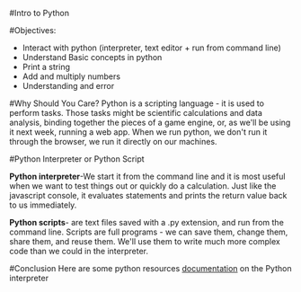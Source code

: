 
#Intro to Python

#Objectives:
+	Interact with python (interpreter, text editor + run from command line)
+ Understand Basic concepts in python
+ Print a string
+ Add and multiply numbers
+ Understanding and error

#Why Should You Care?
Python is a scripting language - it is used to perform tasks. Those tasks might be scientific calculations and data analysis, binding together the pieces of a game engine, or, as we'll be using it next week, running a web app. When we run python, we don't run it through the browser, we run it directly on our machines.

#Python Interpreter or Python Script

**Python interpreter**-We start it from the command line and it is most useful when we want to test things out or quickly do a calculation. Just like the javascript console, it evaluates statements and prints the return value back to us immediately.

**Python scripts**- are text files saved with a .py extension, and run from the command line. Scripts are full programs - we can save them, change them, share them, and reuse them. We'll use them to write much more complex code than we could in the interpreter.

#Conclusion
Here are some python resources <a href="http://anandology.com/python-practice-book/getting-started.html">documentation</a> on the Python interpreter
